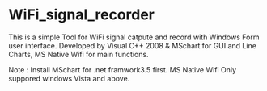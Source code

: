 # WiFi_signal_recorder
This is a simple Tool for WiFi signal catpute and record with Windows Form user interface.
Developed by Visual C++ 2008 & MSchart for GUI and Line Charts, MS Native Wifi for main functions.

Note : 
Install MSchart for .net framwork3.5 first.
MS Native Wifi Only suppored windows Vista and above.
